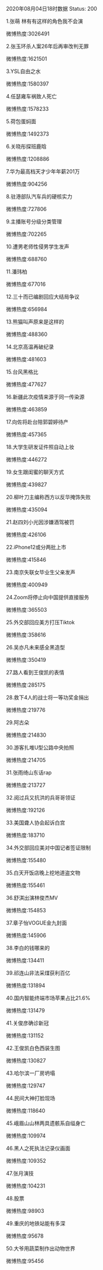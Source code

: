 2020年08月04日18时数据
Status: 200

1.张萌 林有有这样的角色我不会演

微博热度:3026491

2.张玉环杀人案26年后再审改判无罪

微博热度:1621501

3.YSL自由之水

微博热度:1580397

4.任瑟雍车祸致人死亡

微博热度:1578233

5.荷包蛋焖面

微博热度:1492373

6.关晓彤探班鹿晗

微博热度:1208886

7.华为最高档天才少年年薪201万

微博热度:904256

8.驻港部队汽车兵的硬核实力

微博热度:727806

9.主播账号分级分类管理

微博热度:702265

10.遭男老师性侵男学生发声

微博热度:688760

11.潘玮柏

微博热度:677016

12.三十而已编剧回应大结局争议

微博热度:656984

13.熊猫叫声原来是这样的

微博热度:488360

14.北京高温再破纪录

微博热度:481603

15.台风黑格比

微博热度:477627

16.新疆此次疫情来源于同一传染源

微博热度:463859

17.向佐将赴台陪郭碧婷待产

微博热度:457365

18.大学生研发证件照自动上妆

微博热度:446272

19.女生跟闺蜜的聊天方式

微博热度:439827

20.柳叶刀主编称西方以反华掩饰失败

微博热度:435094

21.赵四刘小光因涉嫌酒驾被罚

微博热度:426106

22.iPhone12或分两批上市

微博热度:415846

23.南京失联女毕业生父亲发声

微博热度:400949

24.Zoom将停止向中国提供直接服务

微博热度:365503

25.外交部回应美方打压Tiktok

微博热度:358616

26.吴亦凡未来感全黑造型

微博热度:350419

27.路人看到王俊凯的表情

微博热度:285175

28.救下4人的战士将一等功奖金捐出

微博热度:219776

29.阿古朵

微博热度:214830

30.游客扎堆U型公路中央拍照

微博热度:214705

31.张雨绮山东话rap

微博热度:213727

32.阅过兵又抗洪的兵哥哥领证

微博热度:192126

33.美国聋人协会起诉白宫

微博热度:183710

34.外交部回应美对中国记者签证限制

微博热度:155480

35.白天开饭店晚上挖地道盗文物

微博热度:155461

36.舒淇出演林俊杰MV

微博热度:154853

37.章子怡VOGUE金九封面

微博热度:145906

38.李白的钱哪来的

微博热度:134411

39.祁连山非法采煤获利百亿

微博热度:131894

40.国内智能终端市场苹果占比21.6%

微博热度:131479

41.关俊彦确诊新冠

微博热度:131152

42.王俊凯白色西装生图

微博热度:130827

43.哈尔滨一厂房坍塌

微博热度:129747

44.民间大神打脸现场

微博热度:118640

45.峨眉山山林两具遗骸系自缢身亡

微博热度:109974

46.黑人之死执法记录仪画面

微博热度:109352

47.张月演技

微博热度:104231

48.股票

微博热度:98903

49.重庆的地铁站能有多深

微博热度:95678

50.大爷用蔬菜制作出动物世界

微博热度:95456

